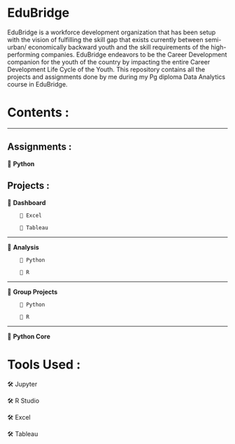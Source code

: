 # EduBridge
EduBridge is a workforce development organization that has been setup with the vision of fulfilling the skill gap that exists currently between semi-urban/ economically backward youth and the skill requirements of the high-performing companies. EduBridge endeavors to be the Career Development companion for the youth of the country by impacting the entire Career Development Life Cycle of the Youth.
This repository contains all the projects and assignments done by me during my Pg diploma Data Analytics course in EduBridge.

# Contents :
<hr/>

## Assignments :

🔲 <b>Python</b>
  
## Projects :

  🔲 <b>Dashboard</b>
  
        🔘 Excel 
               
        🔘 Tableau
              
  <hr />
  🔲 <b>Analysis</b>
  
        🔘 Python   
                                                                                   
        🔘 R
  <hr />
  🔲 <b>Group Projects</b>
  
        🔘 Python
     
        🔘 R            
              
  <hr />
  🔲 <b>Python Core</b>
            
  
# Tools Used :

  🛠 Jupyter
  
  🛠 R Studio
  
  🛠 Excel
  
  🛠 Tableau 
  
 
